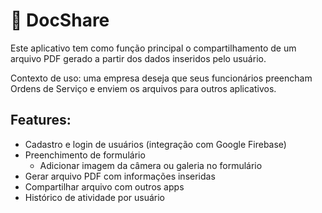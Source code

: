 # 📃 DocShare

Este aplicativo tem como função principal o compartilhamento de um arquivo PDF gerado a partir dos dados inseridos pelo usuário.

Contexto de uso: uma empresa deseja que seus funcionários preencham Ordens de Serviço e enviem os arquivos para outros aplicativos.

## Features:

- Cadastro e login de usuários (integração com Google Firebase)
- Preenchimento de formulário
  - Adicionar imagem da câmera ou galeria no formulário
- Gerar arquivo PDF com informações inseridas
- Compartilhar arquivo com outros apps
- Histórico de atividade por usuário